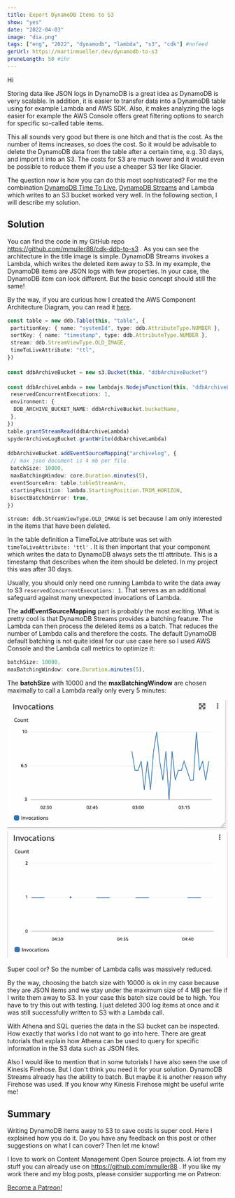 ```yaml
---
title: Export DynamoDB Items to S3
show: "yes"
date: "2022-04-03"
image: "dia.png"
tags: ["eng", "2022", "dynamodb", "lambda", "s3", "cdk"] #nofeed
gerUrl: https://martinmueller.dev/dynamodb-to-s3
pruneLength: 50 #ihr
---
```


Hi

Storing data like JSON logs in DynamoDB is a great idea as DynamoDB is very scalable. In addition, it is easier to transfer data into a DynamoDB table using for example Lambda and AWS SDK. Also, it makes analyzing the logs easier for example the AWS Console offers great filtering options to search for specific so-called table items.

This all sounds very good but there is one hitch and that is the cost. As the number of items increases, so does the cost. So it would be advisable to delete the DynamoDB data from the table after a certain time, e.g. 30 days, and import it into an S3. The costs for S3 are much lower and it would even be possible to reduce them if you use a cheaper S3 tier like Glacier.

The question now is how you can do this most sophisticated? For me the combination [DynamoDB Time To Live](https://docs.aws.amazon.com/amazondynamodb/latest/developerguide/TTL.html), [DynamoDB Streams](https://docs.aws.amazon.com/amazondynamodb/latest/developerguide/Streams.html) and Lambda which writes to an S3 bucket worked very well. In the following section, I will describe my solution.

## Solution

You can find the code in my GitHub repo <https://github.com/mmuller88/cdk-ddb-to-s3> . As you can see the architecture in the title image is simple. DynamoDB Streams invokes a Lambda, which writes the deleted item away to S3. In my example, the DynamoDB items are JSON logs with few properties. In your case, the DynamoDB item can look different. But the basic concept should still the same!

By the way, if you are curious how I created the AWS Component Architecture Diagram, you can read it [here](https://martinmueller.dev/dynamodb-to-s3).

```ts
const table = new ddb.Table(this, "table", {
 partitionKey: { name: "systemId", type: ddb.AttributeType.NUMBER },
 sortKey: { name: "timestamp", type: ddb.AttributeType.NUMBER },
 stream: ddb.StreamViewType.OLD_IMAGE,
 timeToLiveAttribute: "ttl",
})

const ddbArchiveBucket = new s3.Bucket(this, "ddbArchiveBucket")

const ddbArchiveLambda = new lambdajs.NodejsFunction(this, "ddbArchiveLambda", {
 reservedConcurrentExecutions: 1,
 environment: {
  DDB_ARCHIVE_BUCKET_NAME: ddbArchiveBucket.bucketName,
 },
})
table.grantStreamRead(ddbArchiveLambda)
spyderArchiveLogBucket.grantWrite(ddbArchiveLambda)

ddbArchiveBucket.addEventSourceMapping("archivelog", {
 // max json document is 4 mb per file
 batchSize: 10000,
 maxBatchingWindow: core.Duration.minutes(5),
 eventSourceArn: table.tableStreamArn,
 startingPosition: lambda.StartingPosition.TRIM_HORIZON,
 bisectBatchOnError: true,
})
```

`stream: ddb.StreamViewType.OLD_IMAGE` is set because I am only interested in the items that have been deleted.

In the table definition a TimeToLive attribute was set with `timeToLiveAttribute: 'ttl'` . It is then important that your component which writes the data to DynamoDB always sets the ttl attribute. This is a timestamp that describes when the item should be deleted. In my project this was after 30 days.

Usually, you should only need one running Lambda to write the data away to S3 `reservedConcurrentExecutions: 1`. That serves as an additional safeguard against many unexpected invocations of Lambda.

The **addEventSourceMapping** part is probably the most exciting. What is pretty cool is that DynamoDB Streams provides a batching feature. The Lambda can then process the deleted items as a batch. That reduces the number of Lambda calls and therefore the costs. The default DynamoDB default batching is not quite ideal for our use case here so I used AWS Console and the Lambda call metrics to optimize it:

```ts
batchSize: 10000,
maxBatchingWindow: core.Duration.minutes(5),
```

The **batchSize** with 10000 and the **maxBatchingWindow** are chosen maximally to call a Lambda really only every 5 minutes:

![withoutProperBatching.png](../dynamodb-to-s3/withoutProperBatching.png)
![withProperBatching.png](../dynamodb-to-s3/withProperBatching.png)

Super cool or? So the number of Lambda calls was massively reduced.

By the way, choosing the batch size with 10000 is ok in my case because they are JSON items and we stay under the maximum size of 4 MB per file if I write them away to S3. In your case this batch size could be to high. You have to try this out with testing. I just deleted 300 log items at once and it was still successfully written to S3 with a Lambda call.

With Athena and SQL queries the data in the S3 bucket can be inspected. How exactly that works I do not want to go into here. There are great tutorials that explain how Athena can be used to query for specific information in the S3 data such as JSON files.

Also I would like to mention that in some tutorials I have also seen the use of Kinesis Firehose. But I don't think you need it for your solution. DynamoDB Streams already has the ability to batch. But maybe it is another reason why Firehose was used. If you know why Kinesis Firehose might be useful write me!

## Summary

Writing DynamoDB items away to S3 to save costs is super cool. Here I explained how you do it. Do you have any feedback on this post or other suggestions on what I can cover? Then let me know!

I love to work on Content Management Open Source projects. A lot from my stuff you can already use on https://github.com/mmuller88 . If you like my work there and my blog posts, please consider supporting me on Patreon:

<a href="https://patreon.com/bePatron?u=29010217" data-patreon-widget-type="become-patron-button">Become a Patreon!</a><script async src="https://c6.patreon.com/becomePatronButton.bundle.js"></script>
